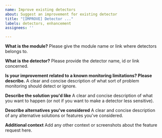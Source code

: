 ```yaml
---
name: Improve existing detectors
about: Suggest an improvement for existing detector
title: "[IMPROVE] Detector ..."
labels: detectors, enhancement
assignees: ''

---
```


**What is the module?**
Please give the module name or link where detectors belongs to.

**What is the detector?**
Please provide the detector name, id or link concerned.

**Is your improvement related to a known monitoring limitations? Please describe.**
A clear and concise description of what sort of problem monitoring should detect or ignore.

**Describe the solution you'd like**
A clear and concise description of what you want to happen (or not if you want to make a detector less sensitive).

**Describe alternatives you've considered**
A clear and concise description of any alternative solutions or features you've considered.

**Additional context**
Add any other context or screenshots about the feature request here.
